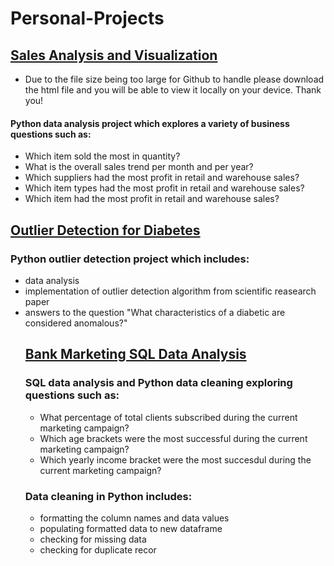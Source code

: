 # Personal-Projects

## <a href = "https://github.com/danxchap/Personal-Projects/blob/master/Sales%20Analysis%20and%20Visualization.html">Sales Analysis and Visualization</a>
- Due to the file size being too large for Github to handle please download the html file and you will be able to view it locally on your device. Thank you!
#### Python data analysis project which explores a variety of business questions such as:
- Which item sold the most in quantity?
- What is the overall sales trend per month and per year?
- Which suppliers had the most profit in retail and warehouse sales?
- Which item types had the most profit in retail and warehouse sales?
- Which item had the most profit in retail and warehouse sales?
## <a href = "https://github.com/danxchap/Personal-Projects/blob/master/Outlier%20Detection%20for%20Diabetes.ipynb">Outlier Detection for Diabetes</a>
### Python outlier detection project which includes:
- data analysis
- implementation of outlier detection algorithm from scientific reasearch paper
- answers to the question "What characteristics of a diabetic are considered anomalous?"
  ## <a href = "https://github.com/danxchap/Personal-Projects/tree/master/Marketing%20SQL%20Data%20Analysis"> Bank Marketing SQL Data Analysis</a>
  ### SQL data analysis and Python data cleaning exploring questions such as:
  - What percentage of total clients subscribed during the current marketing campaign?
  - Which age brackets were the most successful during the current marketing campaign?
  - Which yearly income bracket were the most succesdul during the current marketing campaign?
  ### Data cleaning in Python includes:
  - formatting the column names and data values
  - populating formatted data to new dataframe
  - checking for missing data
  - checking for duplicate recor
